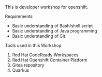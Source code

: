 This is developer workshop for openshift.

Requirements
- Basic understanding of Bash/shell script
- Basic understanding of Java programming
- Basic understanding of Git.


Tools used in this Workshop
1. Red Hat CodeReady Workspaces
2. Red Hat Openshift Container Platform
3. Gitea repository
4. Quarkus
